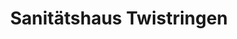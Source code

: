 ---
title: "Sanitätshaus Twistringen"
url: /twistringen/sanitaetshaus-twistringen/
shop: Sanitätshaus
---